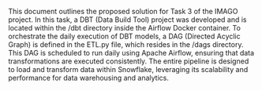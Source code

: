 This document outlines the proposed solution for Task 3 of the IMAGO project.
In this task, a DBT (Data Build Tool) project was developed and is located within the /dbt directory inside the Airflow Docker container.
To orchestrate the daily execution of DBT models, a DAG (Directed Acyclic Graph) is defined in the ETL.py file, which resides in the /dags directory. This DAG is scheduled to run daily using Apache Airflow, ensuring that data transformations are executed consistently.
The entire pipeline is designed to load and transform data within Snowflake, leveraging its scalability and performance for data warehousing and analytics.
